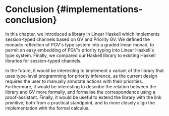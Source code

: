 # Conclusion {#implementations-conclusion}

In this chapter, we introduced a library in Linear Haskell which implements session-typed channels based on GV and Priority GV.
We defined the monadic reflection of PGV's type system into a graded linear monad, to permit an easy embedding of PGV's priority typing into Linear Haskell's type system.
Finally, we compared our Haskell library to existing Haskell libraries for session-typed channels.

In the future, it would be interesting to implement a variant of the library that uses type-level programming for priority inference, as the current design requires the user to manually annotate actions with their priorities.
Furthermore, it would be interesting to describe the relation between the library and GV more formally, and formalise the correspondence using a proof-assistant.
Finally, it would be useful to extend the library with the link primitive, both from a practical standpoint, and to more closely align the implementation with the formal calculus.
